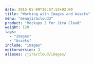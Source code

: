 ```yaml
---
date: 2015-05-09T16:57:52+02:00
title: "Working with Images and Assets"
menu: "menujiracloud3"
product: "Mockups 3 for Jira Cloud"
weight: 120
tags:
  - "Images"
  - "Assets"
include: "images"
editorversion: 3
aliases: /jira/cloud/images/
---
```

